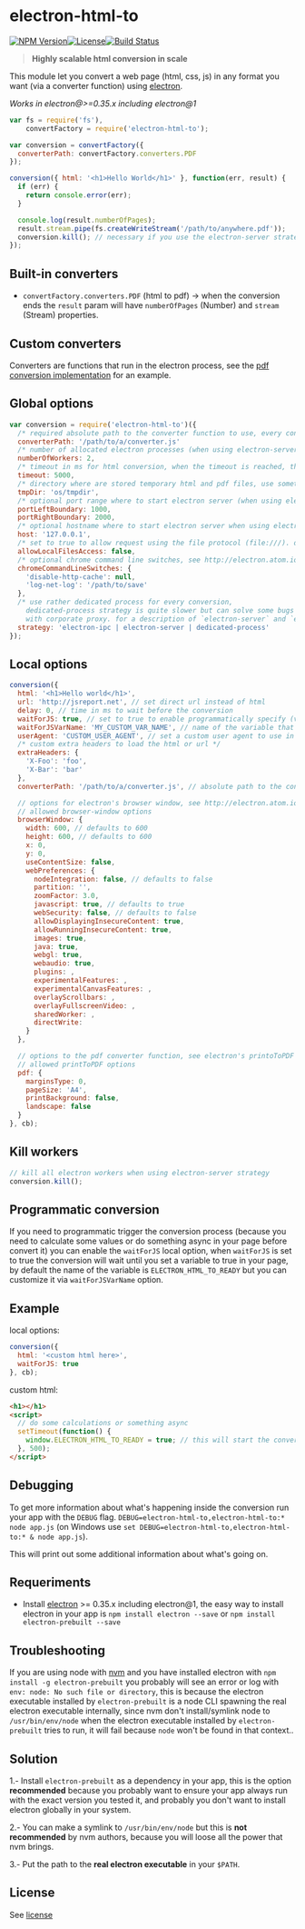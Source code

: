 electron-html-to
================

[![NPM Version](http://img.shields.io/npm/v/electron-html-to.svg?style=flat-square)](https://npmjs.com/package/electron-html-to)[![License](http://img.shields.io/npm/l/electron-html-to.svg?style=flat-square)](http://opensource.org/licenses/MIT)[![Build Status](https://travis-ci.org/bjrmatos/electron-html-to.png?branch=master)](https://travis-ci.org/bjrmatos/electron-html-to)

> **Highly scalable html conversion in scale**

This module let you convert a web page (html, css, js) in any format you want (via a converter function) using [electron](http://electron.atom.io/).

*Works in electron@>=0.35.x including electron@1*

```js
var fs = require('fs'),
    convertFactory = require('electron-html-to');

var conversion = convertFactory({
  converterPath: convertFactory.converters.PDF
});

conversion({ html: '<h1>Hello World</h1>' }, function(err, result) {
  if (err) {
    return console.error(err);
  }

  console.log(result.numberOfPages);
  result.stream.pipe(fs.createWriteStream('/path/to/anywhere.pdf'));
  conversion.kill(); // necessary if you use the electron-server strategy, see bellow for details
});
```

Built-in converters
-------------------

-	`convertFactory.converters.PDF` (html to pdf) -> when the conversion ends the `result` param will have `numberOfPages` (Number) and `stream` (Stream) properties.

Custom converters
-----------------

Converters are functions that run in the electron process, see the [pdf conversion implementation](https://github.com/bjrmatos/electron-html-to/blob/master/src/converters/pdf.js) for an example.

Global options
--------------

```js
var conversion = require('electron-html-to')({
  /* required absolute path to the converter function to use, every conversion will use the converter specified  */
  converterPath: '/path/to/a/converter.js'
  /* number of allocated electron processes (when using electron-server strategy). defaults to 2 */
  numberOfWorkers: 2,
  /* timeout in ms for html conversion, when the timeout is reached, the conversion is cancelled. defaults to 180000ms */
  timeout: 5000,
  /* directory where are stored temporary html and pdf files, use something like npm package reap to clean this up */
  tmpDir: 'os/tmpdir',
  /* optional port range where to start electron server (when using electron-server strategy) */
  portLeftBoundary: 1000,
  portRightBoundary: 2000,
  /* optional hostname where to start electron server when using electron-server strategy) */
  host: '127.0.0.1',
  /* set to true to allow request using the file protocol (file:///). defaults to false */
  allowLocalFilesAccess: false,
  /* optional chrome command line switches, see http://electron.atom.io/docs/v0.35.0/api/chrome-command-line-switches/ for details. defaults to { 'ignore-certificate-errors': null } */
  chromeCommandLineSwitches: {
    'disable-http-cache': null,
    'log-net-log': '/path/to/save'
  },
  /* use rather dedicated process for every conversion,
    dedicated-process strategy is quite slower but can solve some bugs
    with corporate proxy. for a description of `electron-server` and `electron-ipc` strategy see [electron-workers docs](https://github.com/bjrmatos/electron-workers/#modes). defaults to electron-ipc strategy */
  strategy: 'electron-ipc | electron-server | dedicated-process'
});
```

Local options
-------------

```js
conversion({
  html: '<h1>Hello world</h1>',
  url: 'http://jsreport.net', // set direct url instead of html
  delay: 0, // time in ms to wait before the conversion
  waitForJS: true, // set to true to enable programmatically specify (via Javascript of the page) when the conversion starts (see Programmatic conversion section for an example)
  waitForJSVarName: 'MY_CUSTOM_VAR_NAME', // name of the variable that will be used as the conversion trigger, defaults to "ELECTRON_HTML_TO_READY" (see Programmatic pdf printing section for an example)
  userAgent: 'CUSTOM_USER_AGENT', // set a custom user agent to use in electron's browser window
  /* custom extra headers to load the html or url */
  extraHeaders: {
    'X-Foo': 'foo',
    'X-Bar': 'bar'
  },
  converterPath: '/path/to/a/converter.js', // absolute path to the converter function to use in the local conversion, if no specified the global converterPath option will be used

  // options for electron's browser window, see http://electron.atom.io/docs/v0.35.0/api/browser-window/ for details for each option.
  // allowed browser-window options
  browserWindow: {
    width: 600, // defaults to 600
    height: 600, // defaults to 600
    x: 0,
    y: 0,
    useContentSize: false,
    webPreferences: {
      nodeIntegration: false, // defaults to false
      partition: '',
      zoomFactor: 3.0,
      javascript: true, // defaults to true
      webSecurity: false, // defaults to false
      allowDisplayingInsecureContent: true,
      allowRunningInsecureContent: true,
      images: true,
      java: true,
      webgl: true,
      webaudio: true,
      plugins: ,
      experimentalFeatures: ,
      experimentalCanvasFeatures: ,
      overlayScrollbars: ,
      overlayFullscreenVideo: ,
      sharedWorker: ,
      directWrite:
    }
  },

  // options to the pdf converter function, see electron's printoToPDF function http://electron.atom.io/docs/v0.35.0/api/web-contents/#webcontents-printtopdf-options-callback for details for each option.
  // allowed printToPDF options
  pdf: {
    marginsType: 0,
    pageSize: 'A4',
    printBackground: false,
    landscape: false
  }
}, cb);
```

Kill workers
------------

```js
// kill all electron workers when using electron-server strategy
conversion.kill();
```

Programmatic conversion
-----------------------

If you need to programmatic trigger the conversion process (because you need to calculate some values or do something async in your page before convert it) you can enable the `waitForJS` local option, when `waitForJS` is set to true the conversion will wait until you set a variable to true in your page, by default the name of the variable is `ELECTRON_HTML_TO_READY` but you can customize it via `waitForJSVarName` option.

Example
-------

local options:

```js
conversion({
  html: '<custom html here>',
  waitForJS: true
}, cb);
```

custom html:

```html
<h1></h1>
<script>
  // do some calculations or something async
  setTimeout(function() {
    window.ELECTRON_HTML_TO_READY = true; // this will start the conversion
  }, 500);
</script>
```

Debugging
---------

To get more information about what's happening inside the conversion run your app with the `DEBUG` flag. `DEBUG=electron-html-to,electron-html-to:* node app.js` (on Windows use `set DEBUG=electron-html-to,electron-html-to:* & node app.js`).

This will print out some additional information about what's going on.

Requeriments
------------

-	Install [electron](http://electron.atom.io/) >= 0.35.x including electron@1, the easy way to install
electron in your app is `npm install electron --save` or `npm install electron-prebuilt --save`

Troubleshooting
---------------

If you are using node with [nvm](https://github.com/creationix/nvm) and you have installed electron with `npm install -g electron-prebuilt` you probably will see an error or log with `env: node: No such file or directory`, this is because the electron executable installed by `electron-prebuilt` is a node CLI spawning the real electron executable internally, since nvm don't install/symlink node to `/usr/bin/env/node` when the electron executable installed by `electron-prebuilt` tries to run, it will fail because `node` won't be found in that context..

Solution
--------

1.- Install `electron-prebuilt` as a dependency in your app, this is the option **recommended** because you probably want to ensure your app always run with the exact version you tested it, and probably you don't want to install electron globally in your system.

2.- You can make a symlink to `/usr/bin/env/node` but this is **not recommended** by nvm authors, because you will loose all the power that nvm brings.

3.- Put the path to the **real electron executable** in your `$PATH`.

License
-------

See [license](https://github.com/bjrmatos/electron-html-to/blob/master/LICENSE)

